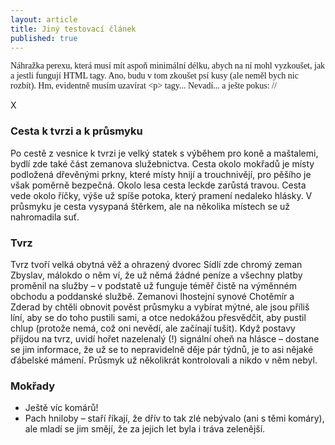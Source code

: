 ```yaml
---
layout: article
title: Jiný testovací článek
published: true
---
```


<p style="font-family: 'Times New Roman';">Náhražka perexu, která musí mít aspoň minimální délku, abych na ní mohl vyzkoušet, jak a jestli fungují HTML tagy. Ano, budu v tom zkoušet psí kusy (ale neměl bych nic rozbít). Hm, evidentně musím uzavírat &lt;p&gt; tagy... Nevadí... a ješte pokus: /<//p/>/<p/>X</p>

### Cesta k tvrzi a k průsmyku
Po cestě z vesnice k tvrzi je velký statek s výběhem pro koně a maštalemi, bydlí zde také část zemanova služebnictva.
Cesta okolo mokřadů je místy podložená dřevěnými prkny, které místy hnijí a trouchnivějí, pro pěšího je však poměrně bezpečná. Okolo lesa cesta leckde zarůstá travou.
Cesta vede okolo říčky, výše už spíše potoka, který pramení nedaleko hlásky.
V průsmyku je cesta vysypaná štěrkem, ale na několika místech se už nahromadila suť.

### Tvrz
Tvrz tvoří velká obytná věž a ohrazený dvorec
Sídlí zde chromý zeman Zbyslav, málokdo o něm ví, že už němá žádné peníze a všechny platby proměnil na služby – v podstatě už funguje téměř čistě na výměnném obchodu a poddanské službě.
Zemanovi lhostejní synové Chotěmír a Zderad by chtěli obnovit pověst průsmyku a vybírat mýtné, ale jsou příliš líní, aby se do toho pustili sami, a otce nedokážou přesvědčit, aby pustil chlup (protože nemá, což oni nevědí, ale začínají tušit).
Když postavy přijdou na tvrz, uvidí hořet nazelenalý (!) signální oheň na hlásce – dostane se jim informace, že už se to nepravidelně děje pár týdnů, je to asi nějaké ďábelské mámení. Průsmyk už několikrát kontrolovali a nikdo v něm nebyl.

### Mokřady
- Ještě víc komárů!
- Pach hniloby – staří říkají, že dřív to tak zlé nebývalo (ani s těmi komáry), ale mladí se jim smějí, že za jejich let byla i tráva zelenější.
